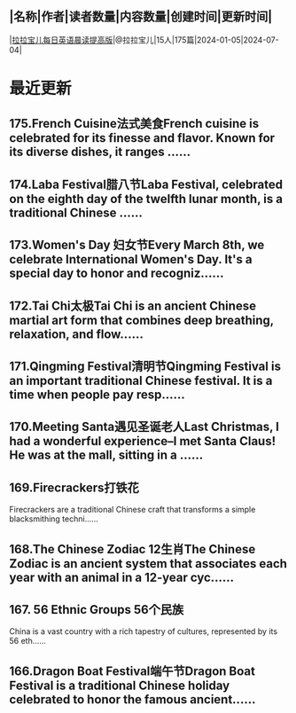 |名称|作者|读者数量|内容数量|创建时间|更新时间|
---
|[拉拉宝儿每日英语晨读提高版](https://xiaobot.net/p/lalabaoer2023?refer=0b133df9-27dc-423b-8101-639049001c13)|@拉拉宝儿|15人|175篇|2024-01-05|2024-07-04|

# 最近更新
## 175.French Cuisine法式美食French cuisine is celebrated for its finesse and flavor. Known for its diverse dishes, it ranges ......
## 174.Laba Festival腊八节Laba Festival, celebrated on the eighth day of the twelfth lunar month, is a traditional Chinese ......
## 173.Women's Day 妇女节Every March 8th, we celebrate International Women's Day. It's a special day to honor and recogniz......
## 172.Tai Chi太极Tai Chi is an ancient Chinese martial art form that combines deep breathing, relaxation, and flow......
## 171.Qingming Festival清明节Qingming Festival is an important traditional Chinese festival. It is a time when people pay resp......
## 170.Meeting Santa遇见圣诞老人Last Christmas, I had a wonderful experience–I met Santa Claus! He was at the mall, sitting in a ......
## 169.Firecrackers打铁花
Firecrackers are a traditional Chinese craft that transforms a simple blacksmithing techni......
## 168.The Chinese Zodiac 12生肖The Chinese Zodiac is an ancient system that associates each year with an animal in a 12-year cyc......
## 167. 56 Ethnic Groups 56个民族

China is a vast country with a rich tapestry of cultures, represented by its 56 eth......
## 166.Dragon Boat Festival端午节Dragon Boat Festival&nbsp;is a traditional Chinese holiday celebrated to honor the famous ancient......

